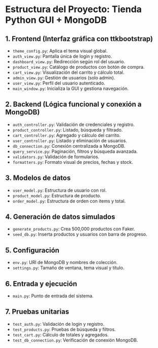 # Estructura del Proyecto: Tienda Python GUI + MongoDB

## 1. Frontend (Interfaz gráfica con ttkbootstrap)
- `theme_config.py`: Aplica el tema visual global.
- `auth_view.py`: Pantalla única de login y registro.
- `dashboard_view.py`: Redirección según rol del usuario.
- `product_view.py`: Catálogo de productos con botón de compra.
- `cart_view.py`: Visualización del carrito y cálculo total.
- `admin_view.py`: Gestión de usuarios (solo admin).
- `user_view.py`: Perfil del usuario autenticado.
- `main_window.py`: Inicializa la GUI y gestiona navegación.

## 2. Backend (Lógica funcional y conexión a MongoDB)
- `auth_controller.py`: Validación de credenciales y registro.
- `product_controller.py`: Listado, búsqueda y filtrado.
- `cart_controller.py`: Agregado y cálculo del carrito.
- `user_controller.py`: Listado y eliminación de usuarios.
- `db_connection.py`: Conexión centralizada a MongoDB.
- `query_service.py`: Paginación, filtros y búsqueda avanzada.
- `validators.py`: Validación de formularios.
- `formatters.py`: Formato visual de precios, fechas y stock.

## 3. Modelos de datos
- `user_model.py`: Estructura de usuario con rol.
- `product_model.py`: Estructura de producto.
- `order_model.py`: Estructura de orden con items y total.

## 4. Generación de datos simulados
- `generate_products.py`: Crea 500,000 productos con Faker.
- `seed_db.py`: Inserta productos y usuarios con barra de progreso.

## 5. Configuración
- `env.py`: URI de MongoDB y nombres de colección.
- `settings.py`: Tamaño de ventana, tema visual y título.

## 6. Entrada y ejecución
- `main.py`: Punto de entrada del sistema.

## 7. Pruebas unitarias
- `test_auth.py`: Validación de login y registro.
- `test_products.py`: Pruebas de búsqueda y filtros.
- `test_cart.py`: Cálculo de totales y agregados.
- `test_db_connection.py`: Verificación de conexión MongoDB.
